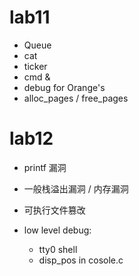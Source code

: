# lab11
- Queue
- cat
- ticker 
- cmd &
- debug for Orange's
- alloc_pages / free_pages

# lab12
- printf 漏洞
- 一般栈溢出漏洞 / 内存漏洞
- 可执行文件篡改


- low level debug:
  - tty0 shell
  - disp_pos in cosole.c